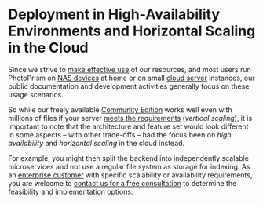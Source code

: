# Deployment in High-Availability Environments and Horizontal Scaling in the Cloud

Since we strive to [make effective use](../../developer-guide/code-quality.md#effectiveness-efficiency) of our resources, and most users run PhotoPrism on [NAS devices](../nas/asustor.md) at home or on small [cloud server](../cloud/digitalocean.md) instances, our public documentation and development activities generally focus on these usage scenarios.

So while our freely available [Community Edition](https://github.com/photoprism/photoprism) works well even with millions of files if your server [meets the requirements](../index.md#system-requirements) (*vertical scaling*), it is important to note that the architecture and feature set would look different in some aspects – with other trade-offs – had the focus been on *high availability* and *horizontal scaling* in the cloud instead.

For example, you might then split the backend into independently scalable microservices and not use a regular file system as storage for indexing. As an [enterprise customer](https://www.photoprism.app/teams#compare) with specific scalability or availability requirements, you are welcome to [contact us for a free consultation](https://www.photoprism.app/contact) to determine the feasibility and implementation options.